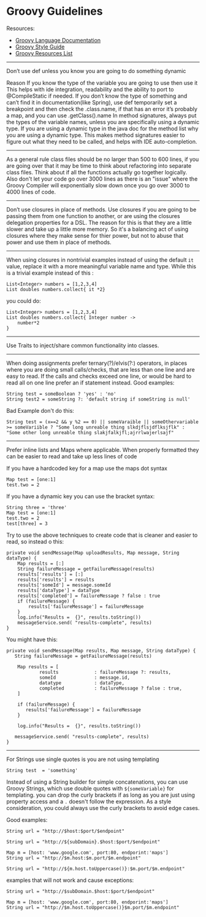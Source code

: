# Groovy Guidelines

Resources:
* [Groovy Language Documentation](https://docs.groovy-lang.org/latest/html/documentation/) 
* [Groovy Style Guide](https://groovy-lang.org/style-guide.html)
* [Groovy Resources List](./Original_Groovy_Resources.MD)

---

Don’t use def unless you know you are going to do something dynamic 

Reason
If you know the type of the variable you are going to use then use it This helps with ide integration, readability and the ability to port 
to @CompileStatic if needed. If you don’t know the type of something and can’t find it in documentation(like Spring), use def temporarily 
set a breakpoint and then check the .class.name, if that has an error it’s probably a map, and you can use .getClass().name In method 
signatures, always put the types of the variable names, unless you are specifically using a dynamic type. If you are using a dynamic type
in the java doc for the method list why you are using a dynamic type. This makes method signatures easier to figure out what they need to
be called, and helps with IDE auto-completion.

---

As a general rule class files should be no larger than 500 to 600 lines, if you are going over that it may be time to think about refactoring
into separate class files. Think about if all the functions actually go together logically. Also don't let your code go over 3000 lines
as there is an "issue" where the Groovy Compiler will exponentially slow down once you go over 3000 to 4000 lines of code.

---

Don’t use closures in place of methods. Use closures if you are going to be passing them from one function to another, or are using the 
closures delegation properties for a DSL. The reason for this is that they are a little slower and take up a little more memory. So it's a 
balancing act of using closures where they make sense for thier power, but not to abuse that power and use them in place of methods. 

---

When using closures in nontrivial examples instead of using the default `it` value, replace it with a more meaningful variable name and type.
While this is a trivial example instead of this :
```
List<Integer> numbers = [1,2,3,4]
List doubles numbers.collect{ it *2}
```
you could do:
```
List<Integer> numbers = [1,2,3,4]
List doubles numbers.collect{ Integer number ->
    number*2
}
```

---

Use Traits to inject/share common functionality into classes.

---
When doing assignments prefer ternary(?)/elvis(?:) operators, in places where you are doing small calls/checks, 
that are less than one line and are easy to read. If the calls and checks exceed one line, or would be hard to read all 
on one line prefer an if statement instead.
Good examples:
```
String test = someBoolean ? 'yes' : 'no' 
String test2 = someString ?: 'default string if someString is null' 
```

Bad Example don't do this:
```
String test = (x==2 && y %2 == 0) || someVaraible || someOthervariable >= someVariible ? "Some long unreable thing slkdjflsjdflksjflk" : "Some other long unreable thing slakjfalkjfl;ajrrlwajerlsajf"
```
---
Prefer inline lists and Maps where applicable. When properly formatted they can be easier to read and take up less lines of code


If you have a hardcoded key for a map use the maps dot syntax
```
Map test = [one:1]
test.two = 2
```

If you have a dynamic key you can use the bracket syntax:
```
String three = 'three'
Map test = [one:1]
test.two = 2
test[three] = 3
```

Try to use the above techniques to create code that is cleaner and easier to read, so instead o this:
```
private void sendMessage(Map uploadResults, Map message, String dataType) {
    Map results = [:]
    String failureMessage = getFailureMessage(results)
    results['results'] = [:]
    results['results'] = results
    results['someId'] = message.someId
    results['dataType'] = dataType
    results['completed'] = failureMessage ? false : true
    if (failureMessage) {
        results['failureMessage'] = failureMessage
    }
    log.info("Results =  {}", results.toString())
    messageService.send( "results-complete", results)
}
```

You might have this:
```
private void sendMessage(Map results, Map message, String dataType) {
   String failureMessage = getFailureMessage(results)

    Map results = [
            results             : failureMessage ?: results,
            someId              : message.id,
            datatype            : dataType,
            completed           : failureMessage ? false : true,
    ]

    if (failureMessage) {
       results['failureMessage'] = failureMessage
    }

    log.info("Results =  {}", results.toString())

   messageService.send( "results-complete", results)
}
```

---

For Strings use single quotes is you are not using templating
```
String test  = 'something'
```

Instead of using a String builder for simple concatenations, you can use Groovy Strings, which use double quotes with 
`${someVariable}` for templating. you can drop the curly brackets if as long as you are just using property access 
and a `.` doesn't follow the expression. As a style consideration, you could always use the curly brackets to avoid
edge cases.

Good examples:
```
String url = "http://$host:$port/$endpoint"

String url = "http://${subDomain}.$host:$port/$endpoint"

Map m = [host: 'www.google.com', port:80, endporint:'maps']
String url = "http://$m.host:$m.port/$m.endpoint"

String url = "http://${m.host.toUppercase()}:$m.port/$m.endpoint"
```

examples that will not work and cause exceptions:
```
String url = "http://$subDomain.$host:$port/$endpoint"

Map m = [host: 'www.google.com', port:80, endporint:'maps']
String url = "http://$m.host.toUppercase()}$m.port/$m.endpoint"
```
